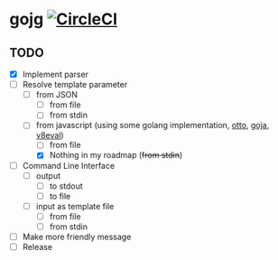 # gojg [![CircleCI](https://circleci.com/gh/wreulicke/gojg.svg?style=svg)](https://circleci.com/gh/wreulicke/gojg)

## TODO

- [x] Implement parser
- [ ] Resolve template parameter
  - [ ] from JSON
    - [ ] from file
    - [ ] from stdin
  - [ ] from javascript (using some golang implementation, [otto](https://github.com/robertkrimen/otto), [goja](https://github.com/dop251/goja), [v8eval](https://github.com/sony/v8eval))
    - [ ] from file
    - [x] Nothing in my roadmap (~~from stdin~~)
- [ ] Command Line Interface
  - [ ] output
    - [ ] to stdout
    - [ ] to file
  - [ ] input as template file
    - [ ] from file
    - [ ] from stdin
- [ ] Make more friendly message
- [ ] Release